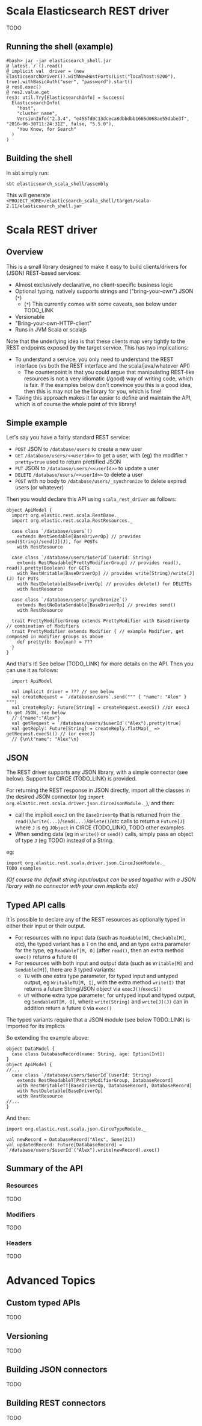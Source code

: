 # Scala Elasticsearch REST driver

TODO

## Running the shell (example)

```
#bash> jar -jar elasticsearch_shell.jar
@ latest.`/`().read()
@ implicit val  driver = (new ElasticsearchDriver()).withNewHostPorts(List("localhost:9200"), true).withBasicAuth("user", "password").start()
@ res0.exec()
@ res2.value.get
res3: util.Try[ElasticsearchInfo] = Success(
  ElasticsearchInfo(
    "host",
    "cluster_name",
    VersionInfo("2.3.4", "e455fd0c13dceca8dbbdbb1665d068ae55dabe3f", "2016-06-30T11:24:31Z", false, "5.5.0"),
    "You Know, for Search"
  )
)
```

## Building the shell

In sbt simply run:

```
sbt elasticsearch_scala_shell/assembly
```

This will generate `<PROJECT_HOME>/elasticsearch_scala_shell/target/scala-2.11/elasticsearch_shell.jar`

# Scala REST driver

## Overview

This is a small library designed to make it easy to build clients/drivers for (JSON) REST-based services:
* Almost exclusively declarative, no client-specific business logic
* Optional typing, natively supports strings and ("bring-your-own") JSON (`*`)
   * (`*`) This currently comes with some caveats, see below under TODO_LINK
* Versionable
* "Bring-your-own-HTTP-client"
* Runs in JVM Scala or scalajs

Note that the underlying idea is that these clients map very tightly to the REST endpoints exposed by the target service. This has two implications:
* To understand a service, you only need to understand the REST interface (vs both the REST interface and the scala/java/whatever API)
   * The counterpoint is that you could argue that manipulating REST-like resources is not a very idiomatic (/good) way of writing code, which is fair. If the examples below don't convince you this is a good idea, then this is may not be the library for you, which is fine!
* Taking this approach makes it far easier to define and maintain the API, which is of course the whole point of this library!

## Simple example

Let's say you have a fairly standard REST service:
* `POST` JSON to `/database/users` to create a new user
* `GET` `/database/users/<<userId>>` to get a user, with (eg) the modifier `?pretty=true` used to return prettified JSON
* `PUT` JSON to `/database/users/<<userId>>` to update a user
* `DELETE` `/database/users/<<userId>>` to delete a user
* `POST` with no body to `/database/users/_synchronize` to delete expired users (or whatever)  

Then you would declare this API using `scala_rest_driver` as follows:

```
object ApiModel {
  import org.elastic.rest.scala.RestBase._
  import org.elastic.rest.scala.RestResources._

  case class `/database/users`() 
    extends RestSendable[BaseDriverOp] // provides send(String)/send[J](J), for POSTs
    with RestResource

  case class `/database/users/$userId`(userId: String) 
    extends RestReadable[PrettyModifierGroup] // provides read(), read().pretty(Boolean) for GETs
    with RestWritable[BaseDriverOp] // provides write(String)/write[J](J) for PUTs
    with RestDeletable[BaseDriverOp] // provides delete() for DELETEs
    with RestResource

  case class `/database/users/_synchronize`()
    extends RestNoDataSendable[BaseDriverOp] // provides send() 
    with RestResource

  trait PrettyModifierGroup extends PrettyModifier with BaseDriverOp // combination of Modifiers
  trait PrettyModifier extends Modifier { // example Modifier, get composed in modifier groups as above
    def pretty(b: Boolean) = ???
  }
}
```

And that's it! See below (TODO_LINK) for more details on the API. Then you can use it as follows:

```
  import ApiModel
  
  val implicit driver = ??? // see below
  val createRequest = `/database/users`.send(""" { "name": "Alex" } """)
  val createReply: Future[String] = createRequest.execS() //or execJ to get JSON, see below
  // {"name":"Alex"}
  val getRequest = `/database/users/$userId`("Alex").pretty(true)
  val getReply: Future[String] = createReply.flatMap(_ => getRequest.execS()) // (or execJ)
  // {\n\t"name": "Alex"\n}
```

## JSON

The REST driver supports any JSON library, with a simple connector (see below). Support for CIRCE (TODO_LINK) is provided. 

For returning the REST response in JSON directly, import all the classes in the desired JSON connector (eg `import org.elastic.rest.scala.driver.json.CirceJsonModule._`), and then:
* call the implicit `execJ` on the `BaseDriverOp` that is returned from the `read()`/`write(...)`/`send(...)`/`delete()`/etc calls to return a `Future[J]` where `J` is eg `JObject` in CIRCE (TODO_LINK), TODO other examples
* When sending data (eg in `write()` or `send()` calls, simply pass an object of type `J` (eg TODO) instead of a String.

eg:

```
import org.elastic.rest.scala.driver.json.CirceJsonModule._
TODO examples
```

_(Of course the default string input/output can be used together with a JSON library with no connector with your own implicits etc)_

## Typed API calls

It is possible to declare any of the REST resources as optionally typed in either their input or their output. 

* For resources with no input data (such as `Readable[M]`, `Checkable[M]`, etc), the typed variant has a `T` on the end, and an type extra parameter for the type, eg `ReadableT[M, O]` (after `read()`, then an extra method `exec()` returns a future `O`)
* For resources with both input and output data (such as `Writable[M]` and `Sendable[M]`), there are 3 typed variants:
   * `TU` with one extra type parameter, for typed input and untyped output, eg `WritableTU[M, I]`, with the extra method  `write(I)` that returns a future String/JSON object via `execJ()`/`execS()`
   * `UT` withone extra type parameter, for untyped input and typed output, eg `SendableUT[M, O]`, where `write(String)` and `write[J](J)` can in addition return a future `O` via `exec()`

The typed variants require that a JSON module (see below TODO_LINK) is imported for its implicts

So extending the example above:

```
object DataModel {
  case class DatabaseRecord(name: String, age: Option[Int])
}
object ApiModel {
//...
  case class `/database/users/$userId`(userId: String) 
    extends RestReadableT[PrettyModifierGroup, DatabaseRecord]
    with RestWritableTT[BaseDriverOp, DatabaseRecord, DatabaseRecord]
    with RestDeletable[BaseDriverOp]
    with RestResource
//...
}    
```

And then:

```
import org.elastic.rest.scala.json.CirceTypeModule._

val newRecord = DatabaseRecord("Alex", Some(21))
val updatedRecord: Future[DatabaseRecord] = `/database/users/$userId`("Alex").write(newRecord).exec()
```

## Summary of the API

### Resources

TODO

### Modifiers

TODO

### Headers

TODO

# Advanced Topics

## Custom typed APIs

TODO

## Versioning

TODO

## Building JSON connectors

TODO

## Building REST connectors

TODO
